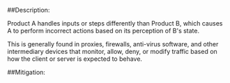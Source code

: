 ##Description:

Product A handles inputs or steps differently than Product B, which causes A to perform incorrect actions based on its perception of B's state.

This is generally found in proxies, firewalls, anti-virus software, and other intermediary devices that monitor, allow, deny, or modify traffic based on how the client or server is expected to behave.

##Mitigation:
